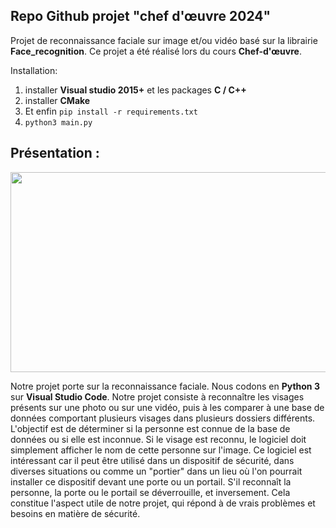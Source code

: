 ## **Repo Github projet "chef d'œuvre 2024"**

Projet de reconnaissance faciale sur image et/ou vidéo basé sur la librairie **Face_recognition**. Ce projet a été réalisé lors du cours **Chef-d'œuvre**.

Installation: 

 1. installer **Visual studio 2015+** et les packages **C / C++** 
 2. installer **CMake** 
 3. Et enfin `pip install -r requirements.txt`
 4. `python3 main.py`


 ## Présentation :

<img src="https://www.google.com/url?sa=i&url=https%3A%2F%2Fwww.radiofrance.fr%2Ffranceinter%2Fpodcasts%2Fsecrets-d-info%2Fla-reconnaissance-faciale-se-met-en-place-a-bas-bruit-5271504&psig=AOvVaw2PmjqCDbDtMBi2ipAFJrz4&ust=1710922880034000&source=images&cd=vfe&opi=89978449&ved=0CBMQjRxqFwoTCODdmJzz_4QDFQAAAAAdAAAAABAX" height="320px" width="1024"/>

Notre projet porte sur la reconnaissance faciale. Nous codons en **Python 3** sur **Visual Studio Code**. Notre projet consiste à reconnaître les visages présents sur une photo ou sur une vidéo, puis à les comparer à une base de données comportant plusieurs visages dans plusieurs dossiers différents. L'objectif est de déterminer si la personne est connue de la base de données ou si elle est inconnue. Si le visage est reconnu, le logiciel doit simplement afficher le nom de cette personne sur l'image. Ce logiciel est intéressant car il peut être utilisé dans un dispositif de sécurité, dans diverses situations ou comme un "portier" dans un lieu où l'on pourrait installer ce dispositif devant une porte ou un portail. S'il reconnaît la personne, la porte ou le portail se déverrouille, et inversement. Cela constitue l'aspect utile de notre projet, qui répond à de vrais problèmes et besoins en matière de sécurité.